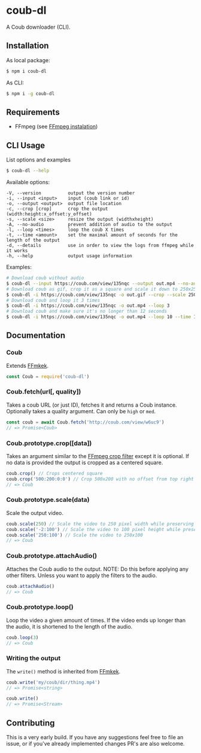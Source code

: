 # coub-dl

A Coub downloader (CLI).

## Installation

As local package:

```sh
$ npm i coub-dl
```

As CLI:

```sh
$ npm i -g coub-dl
```

## Requirements

* FFmpeg (see [FFmpeg instalation](https://github.com/adaptlearning/adapt_authoring/wiki/Installing-FFmpeg))

## CLI Usage

List options and examples

```sh
$ coub-dl --help
```

Available options:
```
-V, --version          output the version number
-i, --input <input>    input (coub link or id)
-o, --output <output>  output file location
-c, --crop [crop]      crop the output (width:height:x_offset:y_offset)
-s, --scale <size>     resize the output (widthxheight)
-A, --no-audio         prevent addition of audio to the output
-l, --loop <times>     loop the coub X times
-t, --time <amount>    set the maximal amount of seconds for the length of the output
-d, --details          use in order to view the logs from ffmpeg while it works
-h, --help             output usage information
```

Examples:

```sh
# Download coub without audio
$ coub-dl --input https://coub.com/view/135nqc --output out.mp4 --no-audio
# Download coub as gif, crop it as a square and scale it down to 250x250
$ coub-dl -i https://coub.com/view/135nqc -o out.gif --crop --scale 250
# Download coub and loop it 3 times
$ coub-dl -i https://coub.com/view/135nqc -o out.mp4 --loop 3
# Download coub and make sure it's no longer than 12 seconds
$ coub-dl -i https://coub.com/view/135nqc -o out.mp4 --loop 10 --time 12
```

## Documentation

### Coub

Extends [FFmkek](https://github.com/TeeSeal/ffmkek).
```js
const Coub = require('coub-dl')
```

### Coub.fetch(url[, quality])

Takes a coub URL (or just ID), fetches it and returns a Coub instance.
Optionally takes a quality argument. Can only be `high` or `med`.

```js
const coub = await Coub.fetch('http://coub.com/view/w6uc9')
// => Promise<Coub>
```

### Coub.prototype.crop([data])

Takes an argument similar to the [FFmpeg crop filter](http://www.bugcodemaster.com/article/crop-video-using-ffmpeg) except it is optional.
If no data is provided the output is cropped as a centered square.

```js
coub.crop() // Crops centered square
coub.crop('500:200:0:0') // Crop 500x200 with no offset from top right
// => Coub
```

### Coub.prototype.scale(data)

Scale the output video.

```js
coub.scale(250) // Scale the video to 250 pixel width while preserving aspect ratio
coub.scale('-2:100') // Scale the video to 100 pixel height while preserving aspect ratio
coub.scale('250:100') // Scale the video to 250x100
// => Coub
```

### Coub.prototype.attachAudio()

Attaches the Coub audio to the output.
NOTE: Do this before applying any other filters. Unless you want to apply the filters to the audio.

```js
coub.attachAudio()
// => Coub
```

### Coub.prototype.loop()

Loop the video a given amount of times. If the video ends up longer than the audio, it is shortened to the length of the audio.

```js
coub.loop(3)
// => Coub
```

### Writing the output

The `write()` method is inherited from [FFmkek](https://github.com/TeeSeal/ffmkek).

```js
coub.write('my/coub/dir/thing.mp4')
// => Promise<string>

coub.write()
// => Promise<Stream>
```

## Contributing

This is a very early build.
If you have any suggestions feel free to file an issue, or if you've already implemented changes PR's are also welcome.

